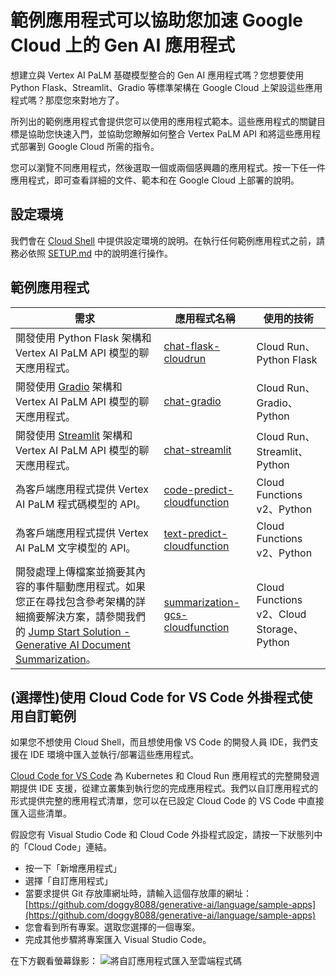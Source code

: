﻿# 範例應用程式可以協助您加速 Google Cloud 上的 Gen AI 應用程式

想建立與 Vertex AI PaLM 基礎模型整合的 Gen AI 應用程式嗎？您想要使用 Python Flask、Streamlit、Gradio 等標準架構在 Google Cloud 上架設這些應用程式嗎？那麼您來對地方了。

所列出的範例應用程式會提供您可以使用的應用程式範本。這些應用程式的關鍵目標是協助您快速入門，並協助您瞭解如何整合 Vertex PaLM API 和將這些應用程式部署到 Google Cloud 所需的指令。

您可以瀏覽不同應用程式，然後選取一個或兩個感興趣的應用程式。按一下任一件應用程式，即可查看詳細的文件、範本和在 Google Cloud 上部署的說明。

## 設定環境

我們會在 [Cloud Shell](https://cloud.google.com/shell) 中提供設定環境的說明。在執行任何範例應用程式之前，請務必依照 [SETUP.md](SETUP.zh.md) 中的說明進行操作。

## 範例應用程式

需求 | 應用程式名稱 | 使用的技術 |
|---|---|---|
|開發使用 Python Flask 架構和 Vertex AI PaLM API 模型的聊天應用程式。 |[chat-flask-cloudrun](chat-flask-cloudrun)|Cloud Run、Python Flask|
|開發使用 [Gradio](https://www.gradio.app/) 架構和 Vertex AI PaLM API 模型的聊天應用程式。|[chat-gradio](chat-gradio)|Cloud Run、Gradio、Python|
|開發使用 [Streamlit](https://streamlit.io/) 架構和 Vertex AI PaLM API 模型的聊天應用程式。|[chat-streamlit](chat-streamlit)|Cloud Run、Streamlit、Python|
|為客戶端應用程式提供 Vertex AI PaLM 程式碼模型的 API。|[code-predict-cloudfunction](code-predict-cloudfunction)|Cloud Functions v2、Python|
|為客戶端應用程式提供 Vertex AI PaLM 文字模型的 API。|[text-predict-cloudfunction](text-predict-cloudfunction)|Cloud Functions v2、Python|
|開發處理上傳檔案並摘要其內容的事件驅動應用程式。如果您正在尋找包含參考架構的詳細摘要解決方案，請參閱我們的 [Jump Start Solution - Generative AI Document Summarization](https://cloud.google.com/architecture/ai-ml/generative-ai-document-summarization)。|[summarization-gcs-cloudfunction](summarization-gcs-cloudfunction) |Cloud Functions v2、Cloud Storage、Python

## (選擇性)使用 Cloud Code for VS Code 外掛程式使用自訂範例

如果您不想使用 Cloud Shell，而且想使用像 VS Code 的開發人員 IDE，我們支援在 IDE 環境中匯入並執行/部署這些應用程式。

[Cloud Code for VS Code](https://cloud.google.com/code/docs/vscode) 為 Kubernetes 和 Cloud Run 應用程式的完整開發週期提供 IDE 支援，從建立叢集到執行您的完成應用程式。我們以自訂應用程式的形式提供完整的應用程式清單，您可以在已設定 Cloud Code 的 VS Code 中直接匯入這些清單。

假設您有 Visual Studio Code 和 Cloud Code 外掛程式設定，請按一下狀態列中的「Cloud Code」連結。

- 按一下「新增應用程式」
- 選擇「自訂應用程式」
- 當要求提供 Git 存放庫網址時，請輸入這個存放庫的網址：[https://github.com/doggy8088/generative-ai/language/sample-apps](https://github.com/doggy8088/generative-ai/language/sample-apps)
- 您會看到所有專案。選取您選擇的一個專案。
- 完成其他步驟將專案匯入 Visual Studio Code。



在下方觀看螢幕錄影：
<img src="assets/import-apps-into-cloudcode.gif" alt="將自訂應用程式匯入至雲端程式碼"/>



